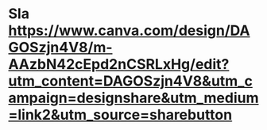 # Sla https://www.canva.com/design/DAGOSzjn4V8/m-AAzbN42cEpd2nCSRLxHg/edit?utm_content=DAGOSzjn4V8&utm_campaign=designshare&utm_medium=link2&utm_source=sharebutton
